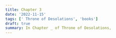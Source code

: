 ```yaml
---
title: Chapter 3
date: '2022-11-15'
tags: [' Throne of Desolations', 'books']
draft: true
summary: In Chapter _ of Throne of Desolations, 
---
```

